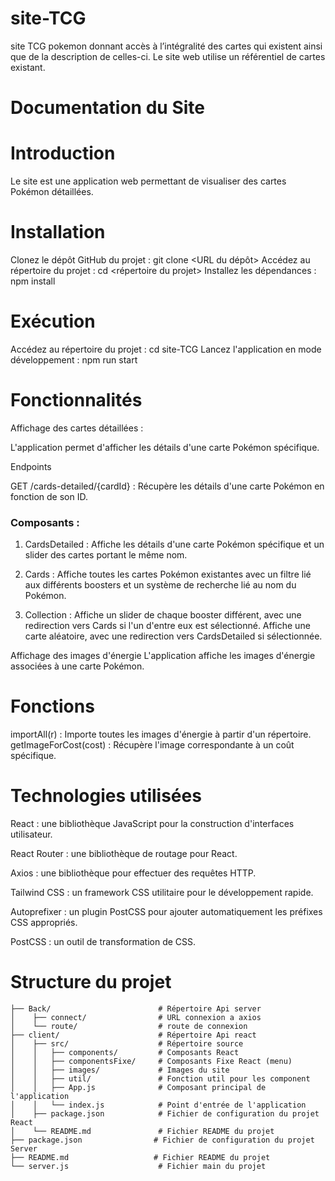 # site-TCG
site TCG pokemon  donnant accès à l’intégralité des cartes qui existent ainsi que de la description de celles-ci. Le site web utilise un référentiel de cartes existant.  

# Documentation du Site

# Introduction
Le site est une application web permettant de visualiser des cartes Pokémon détaillées.

# Installation
Clonez le dépôt GitHub du projet : git clone <URL du dépôt>
Accédez au répertoire du projet : cd <répertoire du projet>
Installez les dépendances : npm install

# Exécution
Accédez au répertoire du projet : cd site-TCG
Lancez l'application en mode développement : npm run start

# Fonctionnalités
Affichage des cartes détaillées :

L'application permet d'afficher les détails d'une carte Pokémon spécifique.

Endpoints

GET /cards-detailed/{cardId} : Récupère les détails d'une carte Pokémon en fonction de son ID.

### Composants :

1. CardsDetailed :
Affiche les détails d'une carte Pokémon spécifique et un slider des cartes portant le même nom.

2. Cards :
Affiche toutes les cartes Pokémon existantes avec un filtre lié aux différents boosters et un système de recherche lié au nom du Pokémon.

3. Collection :
Affiche un slider de chaque booster différent, avec une redirection vers Cards si l'un d'entre eux est sélectionné.
Affiche une carte aléatoire, avec une redirection vers CardsDetailed si sélectionnée.

Affichage des images d'énergie
L'application affiche les images d'énergie associées à une carte Pokémon.

# Fonctions

importAll(r) : Importe toutes les images d'énergie à partir d'un répertoire.
getImageForCost(cost) : Récupère l'image correspondante à un coût spécifique.

# Technologies utilisées

React : une bibliothèque JavaScript pour la construction d'interfaces utilisateur.

React Router : une bibliothèque de routage pour React.

Axios : une bibliothèque pour effectuer des requêtes HTTP.

Tailwind CSS : un framework CSS utilitaire pour le développement rapide.

Autoprefixer : un plugin PostCSS pour ajouter automatiquement les préfixes CSS appropriés.

PostCSS : un outil de transformation de CSS.

# Structure du projet
```
├── Back/                        # Répertoire Api server
│    ├── connect/                # URL connexion a axios
│    └── route/                  # route de connexion
├── client/                      # Répertoire Api react
│    ├── src/                    # Répertoire source
│    │   ├── components/         # Composants React
│    │   ├── componentsFixe/     # Composants Fixe React (menu)
│    │   ├── images/             # Images du site
│    │   ├── util/               # Fonction util pour les component
│    │   ├── App.js              # Composant principal de l'application
│    │   └── index.js            # Point d'entrée de l'application
│    ├── package.json            # Fichier de configuration du projet React
│    └── README.md               # Fichier README du projet
├── package.json                # Fichier de configuration du projet Server
├── README.md                   # Fichier README du projet
└── server.js                    # Fichier main du projet
```
